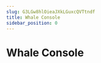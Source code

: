 ```yaml
---
slug: G3LGw8hlOieaJXkLGuxcQVTtndf
title: Whale Console
sidebar_position: 0
---
```



# Whale Console

